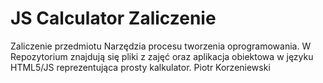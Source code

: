 # JS Calculator Zaliczenie
 Zaliczenie przedmiotu Narzędzia procesu tworzenia oprogramowania.
W Repozytorium znajdują się pliki z zajęć oraz aplikacja obiektowa w języku HTML5/JS reprezentująca prosty kalkulator.
Piotr Korzeniewski